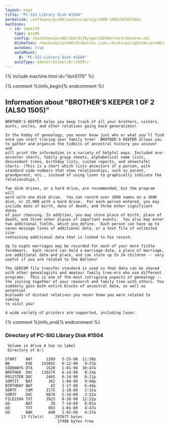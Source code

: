 ```yaml
---
layout: page
title: "PC-SIG Library Disk #1504"
permalink: /software/pcx86/sw/misc/pcsig/1000-1999/DISK1504/
machines:
  - id: ibm5170
    type: pcx86
    config: /machines/pcx86/ibm/5170/cga/1024kb/rev3/machine.xml
    diskettes: /machines/pcx86/diskettes.json,/disks/pcsigdisks/pcx86/diskettes.json
    autoGen: true
    autoMount:
      B: "PC-SIG Library Disk #1504"
    autoType: $date\r$time\rB:\rDIR\r
---
```


{% include machine.html id="ibm5170" %}

{% comment %}info_begin{% endcomment %}

## Information about "BROTHER'S KEEPER 1 OF 2 (ALSO 1505)"

    BROTHER'S KEEPER helps you keep track of all your brothers, sisters,
    aunts, uncles, and other relatives going back generations!
    
    In the hobby of genealogy, you never know just who or what you'll find
    once you start tracing your family tree!  BROTHER'S KEEPER allows you
    to gather and organize the tidbits of ancestral history you uncover and
    will print the information in a variety of helpful ways. Included are:
    ancestor charts, family group sheets, alphabetical name lists,
    descendant trees, birthday lists, custom reports, and ahnentafel
    charts. (This is a chart which lists ancestors of a person, with
    standard code numbers that show relationships, such as parent,
    grandparent, etc., instead of using lines to graphically indicate the
    relationships.)
    
    Two disk drives, or a hard drive, are recommended, but the program will
    work with one disk drive.  You can record over 1000 names on a 360K
    disk, or 15,000 with a hard drive.  For each person entered, you may
    include date of birth, date of death, and three other significant dates
    of your choosing. In addition, you may store place of birth, place of
    death, and three other places of important events.  You also may enter
    two additional fields, which you define.  Each person can have up to
    seven message lines of additional data, or a text file of unlimited size
    containing additional data that is linked to his record.
    
    Up to eight marriages may be recorded for each of your more fickle
    forebears.  Each record can hold a marriage date, a place of marriage,
    one additional date and place, and can store up to 24 children -- very
    useful if you are related to the Waltons!
    
    The GEDCOM file transfer standard is used so that data can be shared
    with other genealogists and amateur family tree-ers who use different
    programs.  This is one of the most intriguing aspects of genealogy --
    the joining together of your research and family tree with others. You
    suddenly gain both entire blocks of ancestral data, as well as potential
    busloads of distant relatives you never knew you were related to coming
    to visit you!
    
    A wide variety of printers are supported, including laser.
{% comment %}info_end{% endcomment %}


### Directory of PC-SIG Library Disk #1504

     Volume in drive A has no label
     Directory of A:\

    START    BAT      1269   5-25-90  11:39p
    BK       EXE    153892   6-12-90   9:37p
    SIDEWAYS DTA      1628   1-01-90  10:47a
    BROTHER  DOC    119274   6-14-90   8:24p
    REGISTER DOC      2465   6-14-90   8:11p
    SORTIT   BAT       362   1-04-90   9:40p
    BIRTHDAY BAT        42   1-17-90   6:44p
    SORTF    COM      3175   2-18-89   2:32a
    SORTF    DOC      9878   2-18-89   2:32a
    FILE1504 TXT      3923   8-30-90  12:22p
    GO       BAT        38   7-14-89   8:01a
    GO       TXT       883   1-01-80   4:47a
    GO       BAK       848   1-01-80   4:37a
           13 file(s)     297677 bytes
                           17408 bytes free
